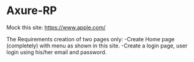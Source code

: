 # Axure-RP

Mock this site: https://www.apple.com/     

The Requirements creation of two pages only:
 -Create Home page (completely) with menu as shown in this site.
 -Create a login page, user login using his/her email and password.

